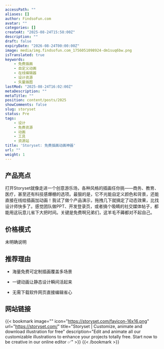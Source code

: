 ```yaml
---
accessPath: ""
aliases: []
author: FindsoFun.com
avatar: ""
categories: []
createAt: "2025-08-24T15:58:00Z"
description: ""
draft: false
expiryDate: "2026-08-24T00:00:00Z"
image: media/img.findsofun.com_1756051098924-dm1suq6bw.png
isTranslated: true
keywords:
    - 免费插画
    - 自定义动画
    - 在线编辑器
    - 设计资源
    - 矢量插图
lastMod: "2025-08-24T16:02:00Z"
metaDescription: ""
metaTitle: ""
position: content/posts/2025
showComments: false
slug: storyset
status: Pre
tags:
    - 设计
    - 免费资源
    - 动画
    - 工具
    - 资源站
title: 'Storyset: 免费插画动画神器'
url: ""
weight: 1
---
```

## 产品亮点
打开Storyset就像走进一个创意游乐场，各种风格的插画任你挑——商务、教育、医疗，甚至还有科技感爆棚的选项。最狠的是，它不光能自定义颜色和背景，还能直接在线给插画加动画！我试了做个产品演示，拖拽几下就搞定了动态效果，比找设计师快多了。感觉团队做PPT、开发登录页，或者搞个吸睛的社交媒体帖子，都能用这玩意儿省下大把时间。关键是免费啊兄弟们，这羊毛不薅都对不起自己。

## 价格模式
<!--more-->未明确说明

## 推荐理由
- 海量免费可定制插画覆盖多场景

- 一键动画让静态设计瞬间活起来

- 无需下载软件网页直接编辑省心

## 网站链接
{{< bookmark image="<no value>" icon="https://storyset.com/favicon-16x16.png" url="https://storyset.com/" title="Storyset | Customize, animate and download illustration for free" description="Edit and animate all our customizable illustrations to enhance your projects totally free. Start now to be creative in our online editor ✅" >}}
{{< /bookmark >}}

